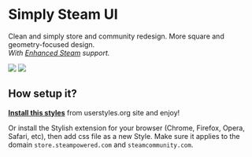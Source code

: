 # Simply Steam UI

Clean and simply store and community redesign. More square and geometry-focused
design.  
*With [Enhanced Steam](http://enhancedsteam.com) support.*

![](https://raw.githubusercontent.com/denis-g/userstyle-simply-steam-ui/master/screenshots/header.jpg)
![](https://raw.githubusercontent.com/denis-g/userstyle-simply-steam-ui/master/screenshots/wishlist.jpg)

## How setup it?
**[Install this styles](https://userstyles.org/styles/117058/simply-steam-ui)**
from userstyles.org site and enjoy!

Or install the Stylish extension for your browser (Chrome, Firefox, Opera,
Safari, etc), then add css file as a new Style. Make sure it applies to
the domain `store.steampowered.com` and `steamcommunity.com`.
